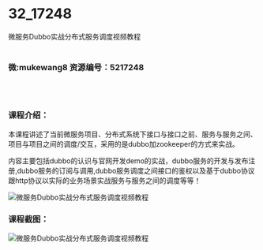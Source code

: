 # 32_17248
微服务Dubbo实战分布式服务调度视频教程
<br/></br>
<h3>微:mukewang8 资源编号：5217248</h3>
<br/></br>
<h3>课程介绍：</h3>
<p>本课程讲述了当前微服务项目、分布式系统下接口与接口之前、服务与服务之间、项目与项目之间的调度/交互，采用的是dubbo加zookeeper的方式来实战。</p>
<p>内容主要包括dubbo的认识与官网开发demo的实战，dubbo服务的开发与发布注册,dubbo服务的订阅与调用,dubbo服务调度之间接口的鉴权以及基于dubbo协议跟http协议以实际的业务场景实战服务与服务之间的调度等等！</p>
<p><img src="https://www.ko996.com/wp-content/uploads/img/2020/12/12345-12.jpg" alt="微服务Dubbo实战分布式服务调度视频教程"></p>
<div class="info-desc">
<h3>课程截图：</h3>
<p><img src="https://www.ko996.com/wp-content/uploads/img/2020/12/2-118.png" alt="微服务Dubbo实战分布式服务调度视频教程"></p>


			
</div>
